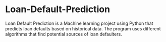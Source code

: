 # Loan-Default-Prediction
Loan Default Prediction is a Machine learning project using Python that predicts loan defaults based on historical data. The program uses different algorithms that find potential sources of loan defaulters.
